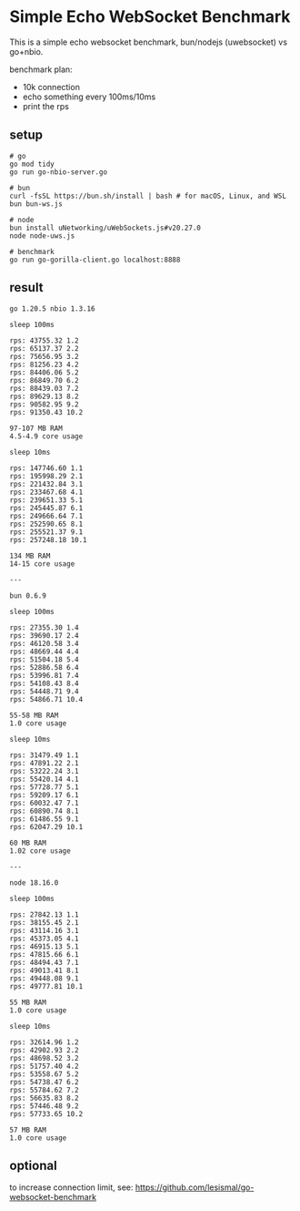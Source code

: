 
# Simple Echo WebSocket Benchmark

This is a simple echo websocket benchmark, bun/nodejs (uwebsocket) vs go+nbio. 

benchmark plan:
- 10k connection
- echo something every 100ms/10ms
- print the rps

## setup

```
# go
go mod tidy
go run go-nbio-server.go

# bun
curl -fsSL https://bun.sh/install | bash # for macOS, Linux, and WSL
bun bun-ws.js

# node
bun install uNetworking/uWebSockets.js#v20.27.0
node node-uws.js

# benchmark
go run go-gorilla-client.go localhost:8888
```

## result

```
go 1.20.5 nbio 1.3.16

sleep 100ms

rps: 43755.32 1.2
rps: 65137.37 2.2
rps: 75656.95 3.2
rps: 81256.23 4.2
rps: 84406.06 5.2
rps: 86849.70 6.2
rps: 88439.03 7.2
rps: 89629.13 8.2
rps: 90582.95 9.2
rps: 91350.43 10.2

97-107 MB RAM
4.5-4.9 core usage

sleep 10ms

rps: 147746.60 1.1
rps: 195998.29 2.1
rps: 221432.84 3.1
rps: 233467.68 4.1
rps: 239651.33 5.1
rps: 245445.87 6.1
rps: 249666.64 7.1
rps: 252590.65 8.1
rps: 255521.37 9.1
rps: 257248.18 10.1

134 MB RAM
14-15 core usage

---

bun 0.6.9

sleep 100ms

rps: 27355.30 1.4
rps: 39690.17 2.4
rps: 46120.58 3.4
rps: 48669.44 4.4
rps: 51504.18 5.4
rps: 52886.58 6.4
rps: 53996.81 7.4
rps: 54108.43 8.4
rps: 54448.71 9.4
rps: 54866.71 10.4

55-58 MB RAM
1.0 core usage

sleep 10ms

rps: 31479.49 1.1
rps: 47891.22 2.1
rps: 53222.24 3.1
rps: 55420.14 4.1
rps: 57728.77 5.1
rps: 59209.17 6.1
rps: 60032.47 7.1
rps: 60890.74 8.1
rps: 61486.55 9.1
rps: 62047.29 10.1

60 MB RAM
1.02 core usage

---

node 18.16.0

sleep 100ms

rps: 27842.13 1.1
rps: 38155.45 2.1
rps: 43114.16 3.1
rps: 45373.05 4.1
rps: 46915.13 5.1
rps: 47815.66 6.1
rps: 48494.43 7.1
rps: 49013.41 8.1
rps: 49448.08 9.1
rps: 49777.81 10.1

55 MB RAM
1.0 core usage

sleep 10ms

rps: 32614.96 1.2
rps: 42902.93 2.2
rps: 48698.52 3.2
rps: 51757.40 4.2
rps: 53558.67 5.2
rps: 54738.47 6.2
rps: 55784.62 7.2
rps: 56635.83 8.2
rps: 57446.48 9.2
rps: 57733.65 10.2

57 MB RAM
1.0 core usage
```



## optional

to increase connection limit, see: https://github.com/lesismal/go-websocket-benchmark
